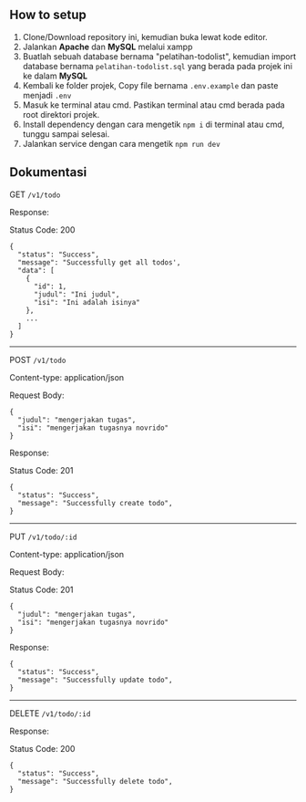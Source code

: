 ## How to setup

1. Clone/Download repository ini, kemudian buka lewat kode editor.
2. Jalankan **Apache** dan **MySQL** melalui xampp
3. Buatlah sebuah database bernama "pelatihan-todolist", kemudian import database bernama `pelatihan-todolist.sql` yang berada pada projek ini ke dalam **MySQL**
4. Kembali ke folder projek, Copy file bernama `.env.example` dan paste menjadi `.env`
5. Masuk ke terminal atau cmd. Pastikan terminal atau cmd berada pada root direktori projek.
6. Install dependency dengan cara mengetik `npm i` di terminal atau cmd, tunggu sampai selesai.
7. Jalankan service dengan cara mengetik `npm run dev`

## Dokumentasi

GET `/v1/todo`

Response:

Status Code: 200

```
{
  "status": "Success",
  "message": "Successfully get all todos',
  "data": [
    {
      "id": 1,
      "judul": "Ini judul",
      "isi": "Ini adalah isinya"
    },
    ...
  ]
}
```

---

POST `/v1/todo`

Content-type: application/json

Request Body:

```
{
  "judul": "mengerjakan tugas",
  "isi": "mengerjakan tugasnya novrido"
}
```

Response:

Status Code: 201

```
{
  "status": "Success",
  "message": "Successfully create todo",
}
```

---

PUT `/v1/todo/:id`

Content-type: application/json

Request Body:

Status Code: 201

```
{
  "judul": "mengerjakan tugas",
  "isi": "mengerjakan tugasnya novrido"
}
```

Response:

```
{
  "status": "Success",
  "message": "Successfully update todo",
}
```

---

DELETE `/v1/todo/:id`

Response:

Status Code: 200

```
{
  "status": "Success",
  "message": "Successfully delete todo",
}
```

